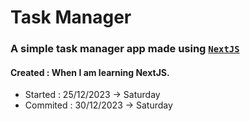 # Task Manager

### A simple task manager app made using [`NextJS`]("#")

#### Created : When I am learning NextJS.

- Started : 25/12/2023 -> Saturday
- Commited : 30/12/2023 -> Saturday